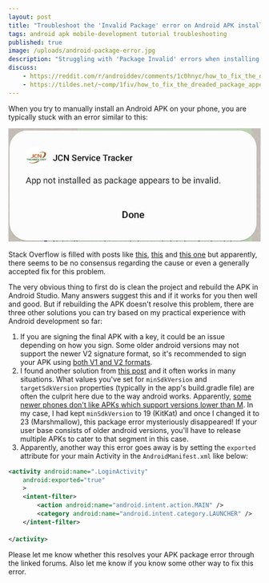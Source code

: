 ```yaml
---
layout: post
title: "Troubleshoot the 'Invalid Package' error on Android APK installation"
tags: android apk mobile-development tutorial troubleshooting
published: true
image: /uploads/android-package-error.jpg
description: "Struggling with 'Package Invalid' errors when installing Android APKs? Discover practical solutions for this common issue with our step-by-step guide."
discuss:
    - https://reddit.com/r/androiddev/comments/1c0hnyc/how_to_fix_the_dreaded_package_appears_to_be/
    - https://tildes.net/~comp/1fiv/how_to_fix_the_dreaded_package_appears_to_be_invalid_error_when_installing_apks
---
```


When you try to manually install an Android APK on your phone, you are typically stuck with an error similar to this:

![screenshot showing Android package invalid error](/uploads/android-package-error.jpg)

Stack Overflow is filled with posts like [this](https://stackoverflow.com/q/77749878/849365), [this](https://stackoverflow.com/q/46973058/849365) and [this one](https://stackoverflow.com/q/76145397/849365) but apparently, there seems to be no consensus regarding the cause or even a generally accepted fix for this problem.

The very obvious thing to first do is clean the project and rebuild the APK in Android Studio. Many answers suggest this and if it works for you then well and good. But if rebuilding the APK doesn't resolve this problem, there are three other solutions you can try based on my practical experience with Android development so far:

1. If you are signing the final APK with a key, it could be an issue depending on how you sign. Some older android versions may not support the newer V2 signature format, so it's recommended to sign your APK using [both V1 and V2 formats](https://stackoverflow.com/a/46973194/849365).
2. I found another solution from [this post](https://android.stackexchange.com/q/252577/38760) and it often works in many situations. What values you've set for `minSdkVersion` and `targetSdkVersion` properties (typically in the app's build.gradle file) are often the culprit here due to the way android works. Apparently, [some newer phones don't like APKs which support versions lower than M](https://www.xda-developers.com/android-14-block-outdated-apps/). In my case, I had kept `minSdkVersion` to 19 (KitKat) and once I changed it to 23 (Marshmallow), this package error mysteriously disappeared! If your user base consists of older android versions, you'll have to release multiple APKs to cater to that segment in this case.
3. Apparently, another way this error goes away is by setting the `exported` attribute for your main Activity in the `AndroidManifest.xml` like below:

```xml
<activity android:name=".LoginActivity"
	android:exported="true"
	>
	<intent-filter>
		<action android:name="android.intent.action.MAIN" />
		<category android:name="android.intent.category.LAUNCHER" />
	</intent-filter>

</activity>
```

Please let me know whether this resolves your APK package error through the linked forums. Also let me know if you know some other way to fix this error.